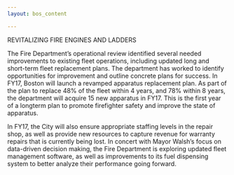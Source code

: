 ```yaml
---
layout: bos_content

---
```

REVITALIZING FIRE ENGINES AND LADDERS

The Fire Department’s operational review identified several needed improvements to existing fleet operations, including updated long and short-term fleet replacement plans. The department has worked to identify opportunities for improvement and outline concrete plans for success. In FY17, Boston will launch a revamped apparatus replacement plan. As part of the plan to replace 48% of the fleet within 4 years, and 78% within 8 years, the department will acquire 15 new apparatus in FY17. This is the first year of a longterm plan to promote firefighter safety and improve the state of apparatus.

In FY17, the City will also ensure appropriate staffing levels in the repair shop, as well as provide new resources to capture revenue for warranty repairs that is currently being lost. In concert with Mayor Walsh’s focus on data-driven decision making, the Fire Department is exploring updated fleet management software, as well as improvements to its fuel dispensing system to better analyze their performance going forward. 
